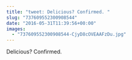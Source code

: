 ```yaml
---
title: "tweet: Delicious? Confirmed. "
slug: "737609552300908544"
date: "2016-05-31T11:39:56+00:00"
images:
  - "737609552300908544-CjyD8cOVEAAFzDu.jpg"
---
```

Delicious? Confirmed. 